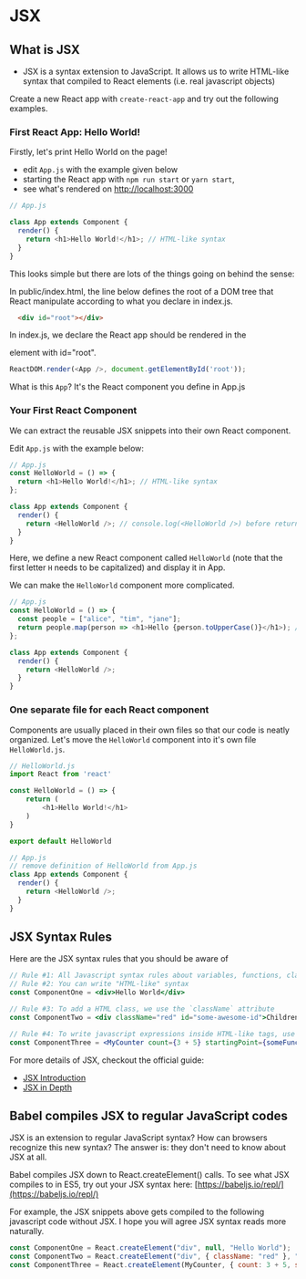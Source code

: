 # JSX

## What is JSX

* JSX is a syntax extension to JavaScript. It allows us to write HTML-like syntax that compiled to React elements \(i.e. real javascript objects\)

Create a new React app with `create-react-app` and try out the following examples. 

### First React App: Hello World!

Firstly, let's print Hello World on the page!

* edit `App.js` with the example given below 
* starting the React app with `npm run start` or `yarn start`, 
* see what's rendered on [http://localhost:3000](http://localhost:3000)

```javascript
// App.js

class App extends Component {
  render() {
    return <h1>Hello World!</h1>; // HTML-like syntax 
  }
}
```

This looks simple but there are lots of the things going on behind the sense:

In public/index.html, the line below defines the root of a DOM tree that React manipulate according to what you declare in index.js. 

```html
  <div id="root"></div>
```

In index.js, we declare the React app should be rendered in the <div> element with id="root".

```javascript
ReactDOM.render(<App />, document.getElementById('root'));
```

What is this `App`? It's the React component you define in App.js

### Your First React Component

We can extract the reusable JSX snippets into their own React component. 

Edit `App.js` with the example below:

```javascript
// App.js
const HelloWorld = () => {
  return <h1>Hello World!</h1>; // HTML-like syntax
};

class App extends Component {
  render() {
    return <HelloWorld />; // console.log(<HelloWorld />) before returning and see what it is!
  }
}
```

Here, we define a new React component called `HelloWorld` (note that the first letter `H` needs to be capitalized) and display it in App.

We can make the `HelloWorld` component more complicated.

```javascript
// App.js
const HelloWorld = () => {
  const people = ["alice", "tim", "jane"];
  return people.map(person => <h1>Hello {person.toUpperCase()}</h1>); // We can put any JavaScript expression within braces `{}`
};

class App extends Component {
  render() {
    return <HelloWorld />;
  }
}
```

### One separate file for each React component

Components are usually placed in their own files so that our code is neatly organized. Let's move the `HelloWorld` component into it's own file `HelloWorld.js`.

```javascript
// HelloWorld.js
import React from 'react'

const HelloWorld = () => {
    return (
        <h1>Hello World!</h1>
    )
}

export default HelloWorld

// App.js
// remove definition of HelloWorld from App.js
class App extends Component {
  render() {
    return <HelloWorld />;
  }
}
```

## JSX Syntax Rules

Here are the JSX syntax rules that you should be aware of

```jsx
// Rule #1: All Javascript syntax rules about variables, functions, classes, etc. apply
// Rule #2: You can write "HTML-like" syntax
const ComponentOne = <div>Hello World</div>  

// Rule #3: To add a HTML class, we use the `className` attribute
const ComponentTwo = <div className="red" id="some-awesome-id">Children Text</div>; 

// Rule #4: To write javascript expressions inside HTML-like tags, use braces `{}`
const ComponentThree = <MyCounter count={3 + 5} startingPoint={someFunction()}/>;
```

For more details of JSX, checkout the official guide:

* [JSX Introduction](https://reactjs.org/docs/introducing-jsx.html)
* [JSX in Depth](https://reactjs.org/docs/jsx-in-depth.html)

## Babel compiles JSX to regular JavaScript codes

JSX is an extension to regular JavaScript syntax? How can browsers recognize this new syntax? The answer is: they don't need to know about JSX at all.

Babel compiles JSX down to React.createElement\(\) calls. To see what JSX compiles to in ES5, try out your JSX syntax here: [https://babeljs.io/repl/](https://babeljs.io/repl/)

For example, the JSX snippets above gets compiled to the following javascript code without JSX. I hope you will agree JSX syntax reads more naturally.

```javascript
const ComponentOne = React.createElement("div", null, "Hello World");
const ComponentTwo = React.createElement("div", { className: "red" }, "Children Text");
const ComponentThree = React.createElement(MyCounter, { count: 3 + 5, startingPoint: someFunction() });
```